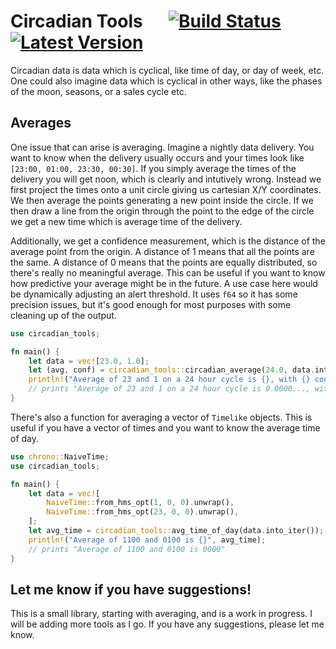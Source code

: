 # Circadian Tools &emsp; [![Build Status]][actions] [![Latest Version]][crates.io] 

<!-- [![Code Coverage[codecov]]] -->

[Build Status]: https://github.com/BWStearns/circadian_tools/actions/workflows/circadian-tools-build.yml/badge.svg
[actions]: https://github.com/BWStearns/circadian_tools/actions/workflows/circadian-tools-build.yml?query=branch%3Amain
[Latest Version]: https://img.shields.io/crates/v/circadian_tools.svg
[crates.io]: https://crates.io/crates/circadian\_tools

Circadian data is data which is cyclical, like time of day, or day of week, etc. One could also imagine data which is cyclical in other ways, like the phases of the moon, seasons, or a sales cycle etc.

## Averages

One issue that can arise is averaging. Imagine a nightly data delivery. You want to know when the delivery usually occurs and your times look like `[23:00, 01:00, 23:30, 00:30]`. If you simply average the times of the delivery you will get noon, which is clearly and intutively wrong. Instead we first project the times onto a unit circle giving us cartesian X/Y coordinates. We then average the points generating a new point inside the circle. If we then draw a line from the origin through the point to the edge of the circle we get a new time which is average time of the delivery.

Additionally, we get a confidence measurement, which is the distance of the average point from the origin. A distance of 1 means that all the points are the same. A distance of 0 means that the points are equally distributed, so there's really no meaningful average. This can be useful if you want to know how predictive your average might be in the future. A use case here would be dynamically adjusting an alert threshold. It uses `f64` so it has some precision issues, but it's good enough for most purposes with some cleaning up of the output.

```rust 
use circadian_tools;

fn main() {
    let data = vec![23.0, 1.0];
    let (avg, conf) = circadian_tools::circadian_average(24.0, data.into_iter());
    println!("Average of 23 and 1 on a 24 hour cycle is {}, with {} confidence", avg, conf);
    // prints "Average of 23 and 1 on a 24 hour cycle is 0.0000..., with 0.9659... confidence"
}
```

There's also a function for averaging a vector of `Timelike` objects. This is useful if you have a vector of times and you want to know the average time of day.

```rust
use chrono::NaiveTime;
use circadian_tools;

fn main() {
    let data = vec![
        NaiveTime::from_hms_opt(1, 0, 0).unwrap(),
        NaiveTime::from_hms_opt(23, 0, 0).unwrap(),
    ];
    let avg_time = circadian_tools::avg_time_of_day(data.into_iter());
    println!("Average of 1100 and 0100 is {}", avg_time);
    // prints "Average of 1100 and 0100 is 0000"
}
```

## Let me know if you have suggestions!

This is a small library, starting with averaging, and is a work in progress. I will be adding more tools as I go. If you have any suggestions, please let me know.
